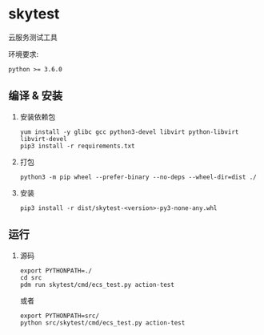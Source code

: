 # skytest
云服务测试工具

环境要求:
```
python >= 3.6.0
```

## 编译 & 安装

1. 安装依赖包
    ```
    yum install -y glibc gcc python3-devel libvirt python-libvirt libvirt-devel
    pip3 install -r requirements.txt
    ```
2. 打包
    ```
    python3 -m pip wheel --prefer-binary --no-deps --wheel-dir=dist ./
    ```

3. 安装
    ```
    pip3 install -r dist/skytest-<version>-py3-none-any.whl
    ```

## 运行

1. 源码

    ```
    export PYTHONPATH=./
    cd src
    pdm run skytest/cmd/ecs_test.py action-test
    ```
    或者
    ```
    export PYTHONPATH=src/
    python src/skytest/cmd/ecs_test.py action-test
    ```

